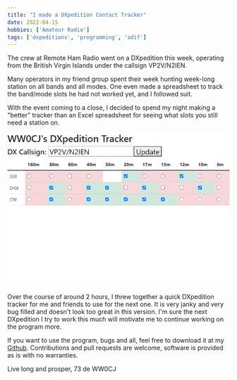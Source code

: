 ```yaml
---
title: "I made a DXpedition Contact Tracker"
date: 2022-04-15
hobbies: ['Amateur Radio']
tags: ['dxpeditions', 'programming', 'adif']
---
```


The crew at Remote Ham Radio went on a DXpedition this week, operating from the British Virgin Islands under the callsign VP2V/N2IEN. 

Many operators in my friend group spent their week hunting week-long station on all bands and all modes. One even made a spreadsheet to track the band/mode slots he had not worked yet, and I followed suit.

With the event coming to a close, I decided to spend my night making a "better" tracker than an Excel spreadsheet for seeing what slots you still need a station on. 

![Screenshot of Alpha Version of Program](WW0CJ-DXpedition-Tracker_Alpha.png)

Over the course of around 2 hours, I threw together a quick DXpedition tracker for me and friends to use for the next one. It is very janky and very bug filled and doesn't look too great in this version. I'm sure the next DXpedition I try to work this much will motivate me to continue working on the program more.

If you want to use the program, bugs and all, feel free to download it at my [Github](https://github.com/cjtheham/dxpedition-tracker). Contributions and pull requests are welcome, software is provided as is with no warranties.

Live long and prosper, 73 de WW0CJ